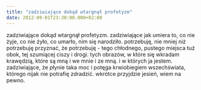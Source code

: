 ```yaml
---
title: "zadziwiające dokąd wtargnął profetyzm"
date: 2012-09-01T23:30:00.000+02:00
---
```

zadziwiające dokąd wtargnął profetyzm. zadziwiające jak umiera to, co nie żyje, co nie żyło, co umarło, nim się narodziło. potrzebuję, nie mniej niż potrzebuję przyznać, że potrzebuję - tego chłodnego, pustego miejsca tuż obok, tej szumiącej ciszy i drogi. tych obrazów, w które się wkradam krawędzią, które są mną i we mnie i ze mną. i w których ja jestem. zadziwiające, że płynie taka moc i potęga krwiobiegiem wszechświata, którego nijak nie potrafię zdradzić. wkrótce przyjdzie jesień, wiem na pewno.
